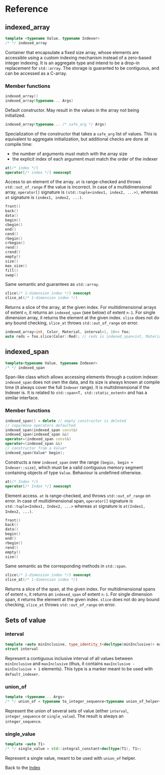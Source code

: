 <!--
Copyright 2022 Julien Blanc
Distributed under the Boost Software License, Version 1.0.
https://www.boost.org/LICENSE_1_0.txt
-->

# Reference

## indexed\_array

```cpp
template <typename Value, typename Indexer>
/* */ indexed_array
```

Container that encapsulate a fixed size array, whose elements are accessible using a custom
indexing mechanism instead of a zero-based integer indexing. It is an aggregate type and
intend to be a drop-in replacement for `std::array`. The storage is guaranted to be contiguous,
and can be accessed as a C-array.

### Member functions

```cpp
indexed_array()
indexed_array(typename... Args)
```

Default constructor. May result in the values in the array not being initialized.

```cpp
indexed_array(typename... /* safe_arg */ Args)
```

Specialization of the constructor that takes a `safe_arg` list of values. This is
equivalent to aggregate initialization, but additional checks are done at compile
time:
* the number of arguments must match with the array size
* the explicit index of each argument must match the order of the indexer

```cpp
at(/* index */)
operator[/* index */] noexcept
```

Access to an element of the array. `at` is range-checked and throws `std::out_of_range` if the
value is incorrect. In case of a multidimensional array, `operator[]` signature is
`(std::tuple<index1, index2, ...>)`, whereas `at` signature is `(index1, index2, ...)`.

```cpp
front()
back()
data()
begin()
cbegin()
end()
cend()
rbegin()
crbegin()
rend()
crend()
empty()
size()
max_size()
fill()
swap()
```

Same semantic and guarantees as `std::array`.

```cpp
slice(/* 1-dimension index */) noexcept
slice_at(/* 1-dimension index */)
```

Returns a slice of the array, at the given index. For multidimensional arrays of extent `n`, it returns an
`indexed_span` (see below) of extent `n-1`. For single dimension array, it returns the element at the given
index. `slice` does not do any bound checking, `slice_at` throws `std::out_of_range` on error.

```cpp
indexed_array<int, Color, Material, interval<1, 10>> foo;
auto reds = foo.slice(Color::Red); // reds is indexed_span<int, Material, interval<1, 10>>
```

## indexed\_span

```cpp
template<typename Value, typename Indexer>
/* */ indexed_span
```

Span-like class which allows accessing elements through a custom indexer. `indexed_span` does
not own the data, and its size is always known at compile time (it always cover the full 
`Indexer` range). It is multidimensional if the Indexer is. It is related to 
`std::span<T, std::static_extent>` and has a similar interface.

### Member functions

```cpp
indexed_span() = delete // empty constructor is deleted
// copy/move operators defaulted
indexed_span(indexed_span const&)
indexed_span(indexed_span &&)
operator=(indexed_span const&)
operator=(indexed_span &&)
// constructor from a Value*
indexed_span(Value* begin);
```

Constructs a new `indexed_span` over the range `[begin, begin + Indexer::size]`, which must be
a valid contiguous memory segment containing objects of type `Value`. Behaviour is undefined
otherwise.

```cpp
at(/* Index */)
operator[/* Index */] noexcept
```

Element access. `at` is range-checked, and throws `std::out_of_range` on error. In case of
multidimensional span, `operator[]` signature is `std::tuple<Index1, Index2, ...>` whereas
`at` signature is `at(Index1, Index2, ...)`.

```cpp
front()
back()
data()
begin()
end()
rbegin()
rend()
empty()
size()
```

Same semantic as the corresponding methods in `std::span`.

```cpp
slice(/* 1-dimension index */) noexcept
slice_at(/* 1-dimension index */)
```

Returns a slice of the span, at the given index. For multidimensional spans of extent `n`, it returns an
`indexed_span` of extent `n-1`. For single dimension span, it returns the element at the given
index. `slice` does not do any bound checking, `slice_at` throws `std::out_of_range` on error.

## Sets of value

### interval

```cpp
template <auto minInclusive, type_identity_t<decltype(minInclusive)> maxInclusive>
struct interval
```

Represent a contiguous inclusive interval of all values between `minInclusive` and 
`maxInclusive` (thus, it contains `maxInclusive - minInclusive + 1` elements). This
type is a marker meant to be used with `default_indexer`.

### union\_of

```cpp
template <typename... Args>
/* */ union_of = typename to_integer_sequence<typename union_of_helper<Args...>::type>::type;
```

Represent the union of several sets of value (either `interval`, `integer_sequence` or `single_value`). The
result is always an `integer_sequence`.

### single\_value

```cpp
template <auto T1>
/* */ single_value = std::integral_constant<decltype(T1), T1>;
```

Represent a single value, meant to be used with `union_of` helper.


Back to the [Index](index.md)
